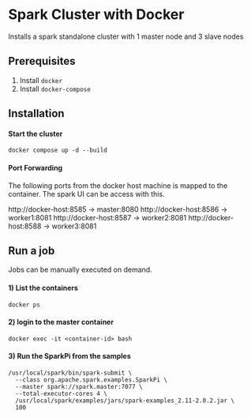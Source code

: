 # Spark Cluster with Docker
Installs a spark standalone cluster with 1 master node and 3 slave nodes

## Prerequisites
1. Install `docker`
2. Install `docker-compose`

## Installation
#### Start the cluster
```
docker compose up -d --build
```
#### Port Forwarding
The following ports from the docker host machine is mapped to the container. The spark UI can be access with this.

http://docker-host:8585 -> master:8080
http://docker-host:8586 -> worker1:8081
http://docker-host:8587 -> worker2:8081
http://docker-host:8588 -> worker3:8081

## Run a job
Jobs can be manually executed on demand.
#### 1) List the containers 
`docker ps`

#### 2) login to the master container
`docker exec -it <container-id> bash`

#### 3) Run the SparkPi from the samples
```
/usr/local/spark/bin/spark-submit \
  --class org.apache.spark.examples.SparkPi \
  --master spark://spark.master:7077 \
  --total-executor-cores 4 \
  /usr/local/spark/examples/jars/spark-examples_2.11-2.0.2.jar \
  100
```
